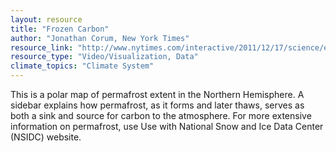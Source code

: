 ```yaml
---
layout: resource
title: "Frozen Carbon"
author: "Jonathan Corum, New York Times"
resource_link: "http://www.nytimes.com/interactive/2011/12/17/science/earth/1217-permafrost.html..."
resource_type: "Video/Visualization, Data"
climate_topics: "Climate System"
---
```


This is a polar map of permafrost extent in the Northern Hemisphere. A sidebar explains how permafrost, as it forms and later thaws, serves as both a sink and source for carbon to the atmosphere. For more extensive information on permafrost, use Use with National Snow and Ice Data Center (NSIDC) website.
